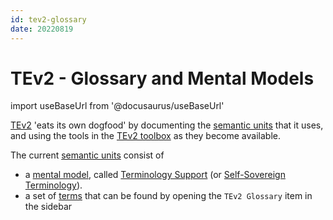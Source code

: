 ```yaml
---
id: tev2-glossary
date: 20220819
---
```


# TEv2 - Glossary and Mental Models

import useBaseUrl from '@docusaurus/useBaseUrl'

[TEv2](@) 'eats its own dogfood' by documenting the [semantic units](@) that it uses, and using the tools in the [TEv2 toolbox](/docs/tev2-toolbox) as they become available.

The current [semantic units](@) consist of

- a [mental model](@), called [Terminology Support](/docs/terms/patterns/pattern-terminology) (or [Self-Sovereign Terminology](/docs/terms/patterns/pattern-terminology)).
- a set of [terms](@) that can be found by opening the `TEv2 Glossary` item in the sidebar